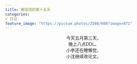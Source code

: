 ```yaml
---
title: 鹿佳莼的第十五天
categories:
- 日记
feature_image: "https://picsum.photos/2560/600?image=871"
---
```



<center>今天五月第三天，</center>
<center>晚上八点DDL。</center>
<center>小李还在睡懒觉，</center>
<center>小沈继续改论文。</center>

